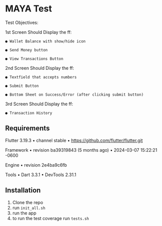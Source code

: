 # MAYA Test

Test Objectives:

1st Screen Should Display the ff:

    ● Wallet Balance with show/hide icon

    ● Send Money button

    ● View Transactions Button
2nd Screen Should Display the ff:

    ● Textfield that accepts numbers

    ● Submit Button

    ● Bottom Sheet on Success/Error (after clicking submit button)
3rd Screen Should Display the ff:

    ● Transaction History

## Requirements
Flutter 3.19.3 • channel stable • https://github.com/flutter/flutter.git

Framework • revision ba39319843 (5 months ago) • 2024-03-07 15:22:21 -0600

Engine • revision 2e4ba9c6fb

Tools • Dart 3.3.1 • DevTools 2.31.1

## Installation
1. Clone the repo
2. run `init_all.sh`
3. run the app
4. to run the test coverage run `tests.sh`
